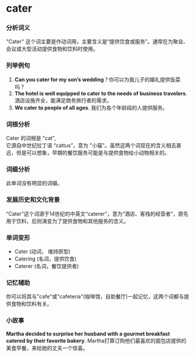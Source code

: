 # cater

### 分析词义

  

"Cater" 这个词主要是作动词用，主要含义是“提供饮食或服务”。通常在为聚会、会议或大型活动提供食物和饮料时使用。

  

### 列举例句

  

1.  **Can you cater for my son’s wedding**？你可以为我儿子的婚礼提供饭菜吗？
2.  **The hotel is well equipped to cater to the needs of business travelers**. 酒店设施齐全，能满足商务旅行者的需求。
3.  **We cater to people of all ages**. 我们为各个年龄段的人提供服务。

  

### 词根分析

  

Cater 的词根是 "cat",  
它源自中世纪拉丁语 “cattus”，意为 "小猫"。虽然这两个词现在的含义相去甚远，但是可以想象，早期的餐饮服务可能是与提供食物给小动物相关的。

  

### 词缀分析

  

此单词没有明显的词缀。

  

### 发展历史和文化背景

  

“Cater”这个词源于14世纪的中英文“caterer”，意为“酒店、客栈的经营者”，原先用于饮料，后则演变为了提供食物和其他服务的含义。

  

### 单词变形

  

*   Cater (动词， 维持原型)
*   Catering (名词，提供饮食)
*   Caterer (名词，餐饮提供者)

  

### 记忆辅助

  

你可以将其与"cafe"或"cafeteria"(咖啡馆，自助餐厅)一起记忆，这两个词都与提供食物和饮料有关。

  

### 小故事

  

**Martha decided to surprise her husband with a gourmet breakfast catered by their favorite bakery**. Martha打算订购他们最喜欢的面包店提供的美食早餐，来给她的丈夫一个惊喜。
